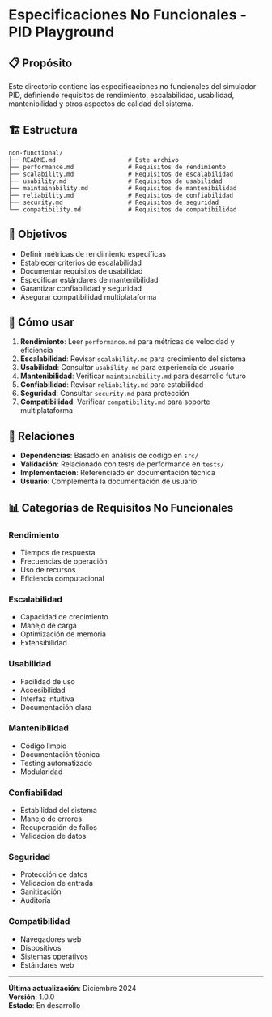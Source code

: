 # Especificaciones No Funcionales - PID Playground

## 📋 Propósito

Este directorio contiene las especificaciones no funcionales del simulador PID, definiendo requisitos de rendimiento, escalabilidad, usabilidad, mantenibilidad y otros aspectos de calidad del sistema.

## 🏗️ Estructura

```
non-functional/
├── README.md                    # Este archivo
├── performance.md               # Requisitos de rendimiento
├── scalability.md               # Requisitos de escalabilidad
├── usability.md                 # Requisitos de usabilidad
├── maintainability.md           # Requisitos de mantenibilidad
├── reliability.md               # Requisitos de confiabilidad
├── security.md                  # Requisitos de seguridad
└── compatibility.md             # Requisitos de compatibilidad
```

## 🎯 Objetivos

- Definir métricas de rendimiento específicas
- Establecer criterios de escalabilidad
- Documentar requisitos de usabilidad
- Especificar estándares de mantenibilidad
- Garantizar confiabilidad y seguridad
- Asegurar compatibilidad multiplataforma

## 📖 Cómo usar

1. **Rendimiento**: Leer `performance.md` para métricas de velocidad y eficiencia
2. **Escalabilidad**: Revisar `scalability.md` para crecimiento del sistema
3. **Usabilidad**: Consultar `usability.md` para experiencia de usuario
4. **Mantenibilidad**: Verificar `maintainability.md` para desarrollo futuro
5. **Confiabilidad**: Revisar `reliability.md` para estabilidad
6. **Seguridad**: Consultar `security.md` para protección
7. **Compatibilidad**: Verificar `compatibility.md` para soporte multiplataforma

## 🔗 Relaciones

- **Dependencias**: Basado en análisis de código en `src/`
- **Validación**: Relacionado con tests de performance en `tests/`
- **Implementación**: Referenciado en documentación técnica
- **Usuario**: Complementa la documentación de usuario

## 📊 Categorías de Requisitos No Funcionales

### Rendimiento
- Tiempos de respuesta
- Frecuencias de operación
- Uso de recursos
- Eficiencia computacional

### Escalabilidad
- Capacidad de crecimiento
- Manejo de carga
- Optimización de memoria
- Extensibilidad

### Usabilidad
- Facilidad de uso
- Accesibilidad
- Interfaz intuitiva
- Documentación clara

### Mantenibilidad
- Código limpio
- Documentación técnica
- Testing automatizado
- Modularidad

### Confiabilidad
- Estabilidad del sistema
- Manejo de errores
- Recuperación de fallos
- Validación de datos

### Seguridad
- Protección de datos
- Validación de entrada
- Sanitización
- Auditoría

### Compatibilidad
- Navegadores web
- Dispositivos
- Sistemas operativos
- Estándares web

---

**Última actualización**: Diciembre 2024  
**Versión**: 1.0.0  
**Estado**: En desarrollo
